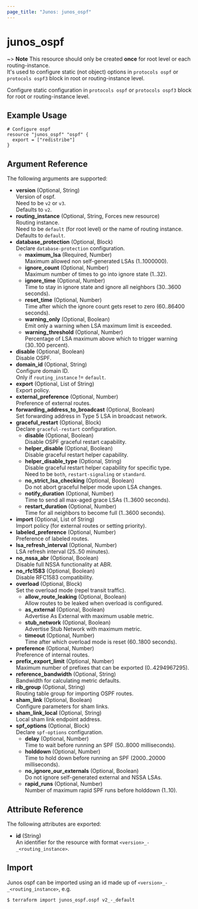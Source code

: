 ```yaml
---
page_title: "Junos: junos_ospf"
---
```


# junos_ospf

~> **Note**
  This resource should only be created **once** for root level or each routing-instance.  
  It's used to configure static (not object) options in `protocols ospf` or
  `protocols ospf3` block in root or routing-instance level.

Configure static configuration in `protocols ospf` or `protocols ospf3` block for root or
routing-instance level.

## Example Usage

```hcl
# Configure ospf
resource "junos_ospf" "ospf" {
  export = ["redistribe"]
}
```

## Argument Reference

The following arguments are supported:

- **version** (Optional, String)  
  Version of ospf.  
  Need to be `v2` or `v3`.  
  Defaults to `v2`.
- **routing_instance** (Optional, String, Forces new resource)  
  Routing instance.  
  Need to be `default` (for root level) or the name of routing instance.  
  Defaults to `default`.
- **database_protection** (Optional, Block)  
  Declare `database-protection` configuration.
  - **maximum_lsa** (Required, Number)  
    Maximum allowed non self-generated LSAs (1..1000000).
  - **ignore_count** (Optional, Number)  
    Maximum number of times to go into ignore state (1..32).
  - **ignore_time** (Optional, Number)  
    Time to stay in ignore state and ignore all neighbors (30..3600 seconds).
  - **reset_time** (Optional, Number)  
    Time after which the ignore count gets reset to zero (60..86400 seconds).
  - **warning_only** (Optional, Boolean)  
    Emit only a warning when LSA maximum limit is exceeded.
  - **warning_threshold** (Optional, Number)  
    Percentage of LSA maximum above which to trigger warning (30..100 percent).
- **disable** (Optional, Boolean)  
  Disable OSPF.
- **domain_id** (Optional, String)  
  Configure domain ID.  
  Only if `routing_instance` != `default`.
- **export** (Optional, List of String)  
  Export policy.
- **external_preference** (Optional, Number)  
  Preference of external routes.
- **forwarding_address_to_broadcast** (Optional, Boolean)  
  Set forwarding address in Type 5 LSA in broadcast network.
- **graceful_restart** (Optional, Block)  
  Declare `graceful-restart` configuration.
  - **disable** (Optional, Boolean)  
    Disable OSPF graceful restart capability.
  - **helper_disable** (Optional, Boolean)  
    Disable graceful restart helper capability.
  - **helper_disable_type** (Optional, String)  
    Disable graceful restart helper capability for specific type.  
    Need to be `both`, `restart-signaling` or `standard`.
  - **no_strict_lsa_checking** (Optional, Boolean)  
    Do not abort graceful helper mode upon LSA changes.
  - **notify_duration** (Optional, Number)  
    Time to send all max-aged grace LSAs (1..3600 seconds).
  - **restart_duration** (Optional, Number)  
    Time for all neighbors to become full (1..3600 seconds).
- **import** (Optional, List of String)  
  Import policy (for external routes or setting priority).
- **labeled_preference** (Optional, Number)  
  Preference of labeled routes.
- **lsa_refresh_interval** (Optional, Number)  
  LSA refresh interval (25..50 minutes).
- **no_nssa_abr** (Optional, Boolean)  
  Disable full NSSA functionality at ABR.
- **no_rfc1583** (Optional, Boolean)  
  Disable RFC1583 compatibility.
- **overload** (Optional, Block)  
  Set the overload mode (repel transit traffic).
  - **allow_route_leaking** (Optional, Boolean)  
    Allow routes to be leaked when overload is configured.
  - **as_external** (Optional, Boolean)  
    Advertise As External with maximum usable metric.
  - **stub_network** (Optional, Boolean)  
    Advertise Stub Network with maximum metric.
  - **timeout** (Optional, Number)  
    Time after which overload mode is reset (60..1800 seconds).
- **preference** (Optional, Number)  
  Preference of internal routes.
- **prefix_export_limit** (Optional, Number)  
  Maximum number of prefixes that can be exported (0..4294967295).
- **reference_bandwidth** (Optional, String)  
  Bandwidth for calculating metric defaults.
- **rib_group** (Optional, String)  
  Routing table group for importing OSPF routes.
- **sham_link** (Optional, Boolean)  
  Configure parameters for sham links.
- **sham_link_local** (Optional, String)  
  Local sham link endpoint address.
- **spf_options** (Optional, Block)  
  Declare `spf-options` configuration.
  - **delay** (Optional, Number)  
    Time to wait before running an SPF (50..8000 milliseconds).
  - **holddown** (Optional, Number)  
    Time to hold down before running an SPF (2000..20000 milliseconds).
  - **no_ignore_our_externals** (Optional, Boolean)  
    Do not ignore self-generated external and NSSA LSAs.
  - **rapid_runs** (Optional, Number)  
    Number of maximum rapid SPF runs before holddown (1..10).

## Attribute Reference

The following attributes are exported:

- **id** (String)  
  An identifier for the resource with format `<version>_-_<routing_instance>`.

## Import

Junos ospf can be imported using an id made up of `<version>_-_<routing_instance>`, e.g.

```shell
$ terraform import junos_ospf.ospf v2_-_default
```
